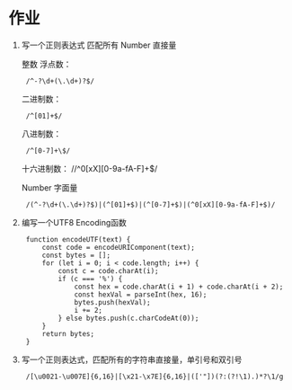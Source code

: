 # 作业

1. 写一个正则表达式 匹配所有 Number 直接量

	整数 浮点数：

		/^-?\d+(\.\d+)?$/

	二进制数：

		/^[01]+$/

	八进制数：

		/^[0-7]+\$/

	十六进制数：
		//^0[xX][0-9a-fA-F]+$/

	Number 字面量

		/(^-?\d+(\.\d+)?$)|(^[01]+$)|(^[0-7]+$)|(^0[xX][0-9a-fA-F]+$)/


2. 编写一个UTF8 Encoding函数

		function encodeUTF(text) {
		    const code = encodeURIComponent(text);
		    const bytes = [];
		    for (let i = 0; i < code.length; i++) {
		        const c = code.charAt(i);
		        if (c === '%') {
		            const hex = code.charAt(i + 1) + code.charAt(i + 2);
		            const hexVal = parseInt(hex, 16);
		            bytes.push(hexVal);
		            i += 2;
		        } else bytes.push(c.charCodeAt(0));
		    }
		    return bytes;
		}

3. 写一个正则表达式，匹配所有的字符串直接量，单引号和双引号

		/[\u0021-\u007E]{6,16}|[\x21-\x7E]{6,16}|(['"])(?:(?!\1).)*?\1/g